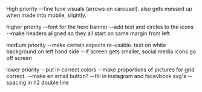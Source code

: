 High priority
--fine tune visuals (arrows on carousel). also gets messed up when made into mobile, slightly. 

higher priority
--font for the hero banner
--add text and circles to the icons
--make headers aligned so they all start on same margin from left

medium priority
--make certain aspects re-usable. text on white background on left hand side 
--if screen gets smaller, social media icons go off screen

lower priority
--put in correct colors
--make proportions of pictures for grid correct. 
--make en email button? 
--fill in instagram and facevbook svg's
--spacing in h2 double line 